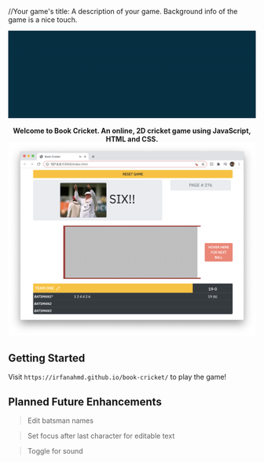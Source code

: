 //Your game's title: A description of your game. Background info of the game is a nice touch.

<p align="center">
  <img src="title.gif"/>
</p>

<p align="center">
  <strong>Welcome to Book Cricket. An online, 2D cricket game using JavaScript, HTML and CSS.</strong>

  <img width="704" alt="Game screenshot" src="screenshot.png">
</p>

## Getting Started

Visit `https://irfanahmd.github.io/book-cricket/` to play the game!

## Planned Future Enhancements

> Edit batsman names

> Set focus after last character for editable text

> Toggle for sound







